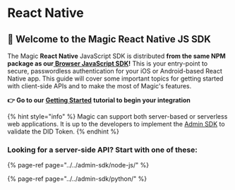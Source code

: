 # React Native

## 🚀 Welcome to the Magic React Native JS SDK

The Magic **React Native** JavaScript SDK is distributed **from the same NPM package as our**[ **Browser JavaScript SDK**](../browser-js/)**!** This is your entry-point to secure, passwordless authentication for your iOS or Android-based React Native app. This guide will cover some important topics for getting started with client-side APIs and to make the most of Magic's features.

**👉 Go to our** [**Getting Started**](get-started.md) **tutorial to begin your integration**

{% hint style="info" %}
Magic can support both server-based or serverless web applications. It is up to the developers to implement the [Admin SDK](../../admin-sdk/node-js/) to validate the DID Token.
{% endhint %}

### Looking for a server-side API? Start with one of these:

{% page-ref page="../../admin-sdk/node-js/" %}

{% page-ref page="../../admin-sdk/python/" %}




